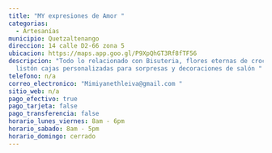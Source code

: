 ```yaml
---
title: "MY expresiones de Amor "
categorias:
  - Artesanías
municipio: Quetzaltenango
direccion: 14 calle D2-66 zona 5
ubicacion: https://maps.app.goo.gl/P9XpQhGT3Rf8fTF56
descripcion: "Todo lo relacionado con Bisuteria, flores eternas de crochet y
  listón cajas personalizadas para sorpresas y decoraciones de salón "
telefono: n/a
correo_electronico: "Mimiyanethleiva@gmail.com "
sitio_web: n/a
pago_efectivo: true
pago_tarjeta: false
pago_transferencia: false
horario_lunes_viernes: 8am - 6pm
horario_sabado: 8am - 5pm
horario_domingo: cerrado
---
```

